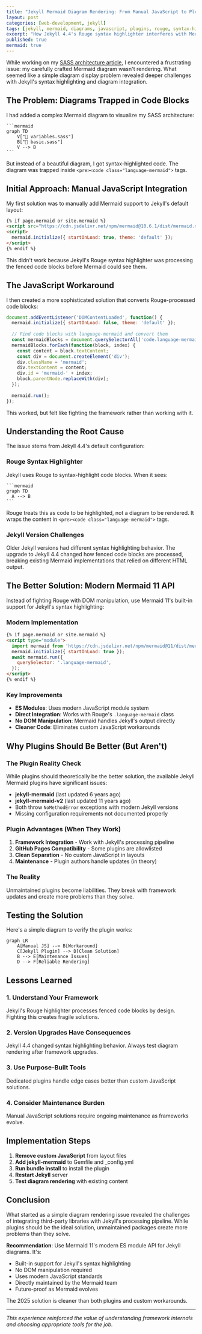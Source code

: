 ```yaml
---
title: "Jekyll Mermaid Diagram Rendering: From Manual JavaScript to Plugin Solutions"
layout: post
categories: [web-development, jekyll]
tags: [jekyll, mermaid, diagrams, javascript, plugins, rouge, syntax-highlighting]
excerpt: "How Jekyll 4.4's Rouge syntax highlighter interferes with Mermaid diagram rendering and why using a dedicated plugin is the better approach."
published: true
mermaid: true
---
```


While working on my [SASS architecture article](/sass-circular-dependency-nightmare/), I encountered a frustrating issue: my carefully crafted Mermaid diagram wasn't rendering. What seemed like a simple diagram display problem revealed deeper challenges with Jekyll's syntax highlighting and diagram integration.

<!-- excerpt-end -->

## The Problem: Diagrams Trapped in Code Blocks

I had added a complex Mermaid diagram to visualize my SASS architecture:

    ```mermaid
    graph TD
        V["🔧 variables.sass"]
        B["📄 basic.sass"]
        V --> B
    ```

But instead of a beautiful diagram, I got syntax-highlighted code. The diagram was trapped inside `<pre><code class="language-mermaid">` tags.

## Initial Approach: Manual JavaScript Integration

My first solution was to manually add Mermaid support to Jekyll's default layout:

```html
{% if page.mermaid or site.mermaid %}
<script src="https://cdn.jsdelivr.net/npm/mermaid@10.6.1/dist/mermaid.min.js"></script>
<script>
  mermaid.initialize({ startOnLoad: true, theme: 'default' });
</script>
{% endif %}
```

This didn't work because Jekyll's Rouge syntax highlighter was processing the fenced code blocks before Mermaid could see them.

## The JavaScript Workaround

I then created a more sophisticated solution that converts Rouge-processed code blocks:

```javascript
document.addEventListener('DOMContentLoaded', function() {
  mermaid.initialize({ startOnLoad: false, theme: 'default' });
  
  // Find code blocks with language-mermaid and convert them
  const mermaidBlocks = document.querySelectorAll('code.language-mermaid');
  mermaidBlocks.forEach(function(block, index) {
    const content = block.textContent;
    const div = document.createElement('div');
    div.className = 'mermaid';
    div.textContent = content;
    div.id = 'mermaid-' + index;
    block.parentNode.replaceWith(div);
  });
  
  mermaid.run();
});
```

This worked, but felt like fighting the framework rather than working with it.

## Understanding the Root Cause

The issue stems from Jekyll 4.4's default configuration:

### Rouge Syntax Highlighter
Jekyll uses Rouge to syntax-highlight code blocks. When it sees:

    ```mermaid
    graph TD
      A --> B
    ```

Rouge treats this as code to be highlighted, not a diagram to be rendered. It wraps the content in `<pre><code class="language-mermaid">` tags.

### Jekyll Version Challenges
Older Jekyll versions had different syntax highlighting behavior. The upgrade to Jekyll 4.4 changed how fenced code blocks are processed, breaking existing Mermaid implementations that relied on different HTML output.

## The Better Solution: Modern Mermaid 11 API

Instead of fighting Rouge with DOM manipulation, use Mermaid 11's built-in support for Jekyll's syntax highlighting:

### Modern Implementation

```html
{% if page.mermaid or site.mermaid %}
<script type="module">
  import mermaid from 'https://cdn.jsdelivr.net/npm/mermaid@11/dist/mermaid.esm.min.mjs';
  mermaid.initialize({ startOnLoad: true });
  await mermaid.run({
    querySelector: '.language-mermaid',
  });
</script>
{% endif %}
```

### Key Improvements
- **ES Modules**: Uses modern JavaScript module system
- **Direct Integration**: Works with Rouge's `.language-mermaid` class
- **No DOM Manipulation**: Mermaid handles Jekyll's output directly
- **Cleaner Code**: Eliminates custom JavaScript workarounds

## Why Plugins Should Be Better (But Aren't)

### The Plugin Reality Check
While plugins should theoretically be the better solution, the available Jekyll Mermaid plugins have significant issues:

- **jekyll-mermaid** (last updated 6 years ago)
- **jekyll-mermaid-v2** (last updated 11 years ago)
- Both throw `NoMethodError` exceptions with modern Jekyll versions
- Missing configuration requirements not documented properly

### Plugin Advantages (When They Work)
1. **Framework Integration** - Work with Jekyll's processing pipeline
2. **GitHub Pages Compatibility** - Some plugins are allowlisted
3. **Clean Separation** - No custom JavaScript in layouts
4. **Maintenance** - Plugin authors handle updates (in theory)

### The Reality
Unmaintained plugins become liabilities. They break with framework updates and create more problems than they solve.

## Testing the Solution

Here's a simple diagram to verify the plugin works:

```mermaid
graph LR
    A[Manual JS] --> B[Workaround]
    C[Jekyll Plugin] --> D[Clean Solution]
    B --> E[Maintenance Issues]
    D --> F[Reliable Rendering]
```

## Lessons Learned

### 1. Understand Your Framework
Jekyll's Rouge highlighter processes fenced code blocks by design. Fighting this creates fragile solutions.

### 2. Version Upgrades Have Consequences
Jekyll 4.4 changed syntax highlighting behavior. Always test diagram rendering after framework upgrades.

### 3. Use Purpose-Built Tools
Dedicated plugins handle edge cases better than custom JavaScript solutions.

### 4. Consider Maintenance Burden
Manual JavaScript solutions require ongoing maintenance as frameworks evolve.

## Implementation Steps

1. **Remove custom JavaScript** from layout files
2. **Add jekyll-mermaid** to Gemfile and _config.yml
3. **Run bundle install** to install the plugin
4. **Restart Jekyll** server
5. **Test diagram rendering** with existing content

## Conclusion

What started as a simple diagram rendering issue revealed the challenges of integrating third-party libraries with Jekyll's processing pipeline. While plugins should be the ideal solution, unmaintained packages create more problems than they solve.

**Recommendation**: Use Mermaid 11's modern ES module API for Jekyll diagrams. It's:
- Built-in support for Jekyll's syntax highlighting
- No DOM manipulation required
- Uses modern JavaScript standards
- Directly maintained by the Mermaid team
- Future-proof as Mermaid evolves

The 2025 solution is cleaner than both plugins and custom workarounds.

---

*This experience reinforced the value of understanding framework internals and choosing appropriate tools for the job.*